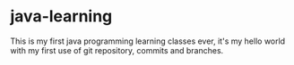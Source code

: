 # java-learning

This is my first java programming learning classes ever, it's my hello world with my first use of git repository, commits and branches.
